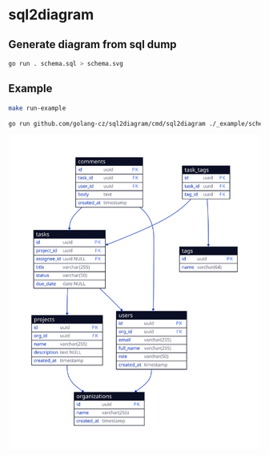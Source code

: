 # sql2diagram

## Generate diagram from sql dump

```bash
go run . schema.sql > schema.svg
```

## Example

```bash
make run-example
```

```bash
go run github.com/golang-cz/sql2diagram/cmd/sql2diagram ./_example/schema.sql > ./_example/schema.svg
```

![Database Schema](./_example/schema.svg)
